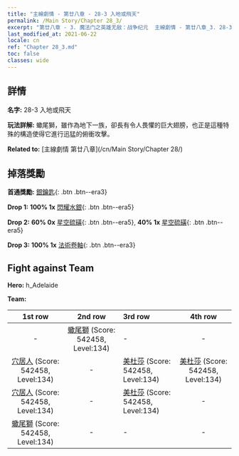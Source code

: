 ```yaml
---
title: "主線劇情 - 第廿八章 - 28-3 入地或飛天"
permalink: /Main Story/Chapter 28_3/
excerpt: "第廿八章 - 3. 魔法门之英雄无敌：战争纪元  主線劇情 - 第廿八章_3. 28-3 入地或飛天"
last_modified_at: 2021-06-22
locale: cn
ref: "Chapter 28_3.md"
toc: false
classes: wide
---
```


## 詳情

 **名字:** 28-3 入地或飛天

 **玩法詳解:** 蠍尾獅，雖作為地下一族，卻長有令人畏懼的巨大翅膀，也正是這種特殊的構造使得它進行迅猛的俯衝攻擊。

 **Related to:** [主線劇情 第廿八章](/cn/Main Story/Chapter 28/)

## 掉落獎勵

 **首通獎勵:** [銀鑰匙](/cn/Items/con_693/){: .btn .btn--era3}

 **Drop 1:** **100% 1x** [閃耀水銀](/cn/Items/mat_98/){: .btn .btn--era5}

 **Drop 2:** **60% 0x** [星空硫磺](/cn/Items/mat_92/){: .btn .btn--era5}, **40% 1x** [星空硫磺](/cn/Items/mat_92/){: .btn .btn--era5}

 **Drop 3:** **100% 1x** [法術卷軸](/cn/Items/con_694/){: .btn .btn--era3}


## Fight against Team
 **Hero:** h_Adelaide

 **Team:**


  | 1st row | 2nd row | 3rd row | 4th row |
  |:----:|:----:|:----|:----:|
  | - | [蠍尾獅](/cn/units/Manticore/) (Score: 542458, Level:134)  | - | - |
  | [穴居人](/cn/units/Troglodyte/) (Score: 542458, Level:134)  | - | [美杜莎](/cn/units/Medusa/) (Score: 542458, Level:134)  | [美杜莎](/cn/units/Medusa/) (Score: 542458, Level:134)  |
  | [穴居人](/cn/units/Troglodyte/) (Score: 542458, Level:134)  | - | [美杜莎](/cn/units/Medusa/) (Score: 542458, Level:134)  | - |
  | [蠍尾獅](/cn/units/Manticore/) (Score: 542458, Level:134)  | - | - | - |


